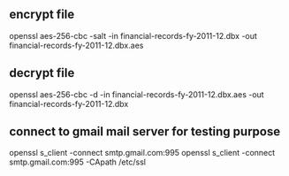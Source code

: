 ## encrypt file ##
openssl aes-256-cbc -salt -in financial-records-fy-2011-12.dbx   -out financial-records-fy-2011-12.dbx.aes
## decrypt file ##
openssl aes-256-cbc -d -in financial-records-fy-2011-12.dbx.aes -out financial-records-fy-2011-12.dbx

## connect to gmail mail server for testing purpose ##
openssl s_client -connect smtp.gmail.com:995
openssl s_client -connect smtp.gmail.com:995 -CApath /etc/ssl 
